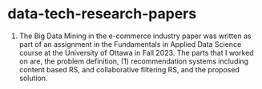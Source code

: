 # data-tech-research-papers

1. The Big Data Mining in the e-commerce industry paper was written as part of an assignment in the Fundamentals in Applied Data Science course at the University of Ottawa in Fall 2023. The parts that I worked on are, the problem definition, (1) recommendation systems including content based RS, and collaborative filtering RS, and the proposed solution. 
